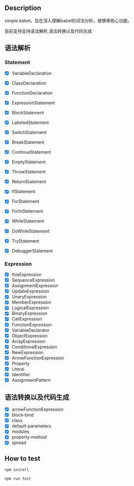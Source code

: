 ## Description

simple babel。旨在深入理解babel的词法分析，替换等核心功能。


目前支持支持语法解析,语法转换以及代码生成

## 语法解析
### Statement

- [x] VariableDeclaration
- [x] ClassDeclaration
- [x] FunctionDeclaration
- [x] ExpressionStatement
- [x] BlockStatement
- [x] LabeledStatement
- [x] SwitchStatement
- [x] BreakStatement
- [x] ContinueStatement
- [x] EmptyStatement
- [x] ThrowStatement
- [x] ReturnStatement
- [x] IfStatement
- [x] ForStatement
- [x] ForInStatement
- [x] WhileStatement
- [x] DoWhileStatement
- [x] TryStatement
- [x] DebuggerStatement


### Expression

- [x] thisExpression
- [x] SequenceExpression
- [x] AssignmentExpression
- [x] UpdateExpression
- [x] UnaryExpression
- [x] MemberExpression
- [x] LogicalExpression
- [x] BinaryExpression
- [x] CallExpression
- [x] FunctionExpression
- [x] VariableDeclarator
- [x] ObjectExpression
- [x] ArrayExpression
- [x] ConditionalExpression
- [x] NewExpression
- [x] ArrowFunctionExpression
- [x] Property
- [x] Literal
- [x] Identifier
- [x] AssignmentPattern

## 语法转换以及代码生成

- [x] arrowFunctionExpression
- [x] block-bind
- [x] class
- [x] default-parameters
- [x] modules
- [x] property-method
- [x] spread

## How to test
 
```bash
npm install
```
 
```bash
npm run test
```
